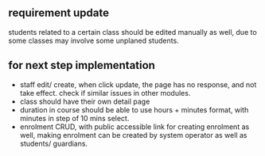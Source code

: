## requirement update
students related to a certain class should be edited manually as well, due to some classes may involve some unplaned students. 

## for next step implementation 
- staff edit/ create, when click update, the page has no response, and not take effect. check if similar issues in other modules. 
- class should have their own detail page
- duration in course should be able to use hours + minutes format, with minutes in step of 10 mins select.
- enrolment CRUD, with public accessible link for creating enrolment as well, making enrolment can be created by system operator as well as students/ guardians. 
